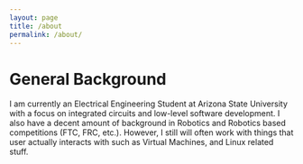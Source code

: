 ```yaml
---
layout: page
title: /about
permalink: /about/
---
```


# General Background 
I am currently an Electrical Engineering Student at Arizona State University with a focus on integrated circuits and low-level software development. I also have a decent amount of background in Robotics and Robotics based competitions (FTC, FRC, etc.). However, I still will often work with things that user actually interacts with such as Virtual Machines, and Linux related stuff.


